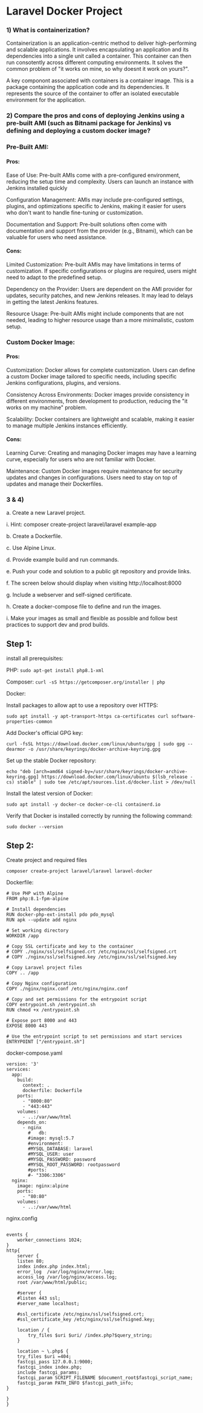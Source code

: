 # Laravel Docker Project

### 1) What is containerization?

Containerization is an application-centric method to deliver high-performing and scalable applications. It involves encapsulating an application and its dependencies into a single unit called a container. This container can then run consotently across different computing environments. It solves the common problem of "it works on mine, so why doesnt it work on yours?".

A key componont associated with containers is a container image. This is a package containing the application code and its dependencies. It represents the source of the container to offer an isolated executable environment for the application.

### 2) Compare the pros and cons of deploying Jenkins using a pre-built AMI (such as Bitnami package for Jenkins) vs defining and deploying a custom docker image?

### Pre-Built AMI:

#### Pros:
Ease of Use: Pre-built AMIs come with a pre-configured environment, reducing the setup time and complexity. Users can launch an instance with Jenkins installed quickly

Configuration Management: AMIs may include pre-configured settings, plugins, and optimizations specific to Jenkins, making it easier for users who don't want to handle fine-tuning or customization.

Documentation and Support: Pre-built solutions often come with documentation and support from the provider (e.g., Bitnami), which can be valuable for users who need assistance.

#### Cons:
Limited Customization: Pre-built AMIs may have limitations in terms of customization. If specific configurations or plugins are required, users might need to adapt to the predefined setup.

Dependency on the Provider: Users are dependent on the AMI provider for updates, security patches, and new Jenkins releases. It may lead to delays in getting the latest Jenkins features.

Resource Usage: Pre-built AMIs might include components that are not needed, leading to higher resource usage than a more minimalistic, custom setup.

### Custom Docker Image:
#### Pros:
Customization: Docker allows for complete customization. Users can define a custom Docker image tailored to specific needs, including specific Jenkins configurations, plugins, and versions.

Consistency Across Environments: Docker images provide consistency in different environments, from development to production, reducing the "it works on my machine" problem.

Scalability: Docker containers are lightweight and scalable, making it easier to manage multiple Jenkins instances efficiently.

#### Cons:
Learning Curve: Creating and managing Docker images may have a learning curve, especially for users who are not familiar with Docker.

Maintenance: Custom Docker images require maintenance for security updates and changes in configurations. Users need to stay on top of updates and manage their Dockerfiles.

### 3 & 4)
a. Create a new Laravel project.

i. Hint: composer create-project laravel/laravel example-app 

b. Create a Dockerfile.

c. Use Alpine Linux.

d. Provide example build and run commands.

e. Push your code and solution to a public git repository and provide links.

f. The screen below should display when visiting http://localhost:8000

g. Include a webserver and self-signed certificate.

h. Create a docker-compose file to define and run the images.

i. Make your images as small and flexible as possible and follow best practices 
to support dev and prod builds.

## Step 1:

install all prerequisites:

PHP: ```sudo apt-get install php8.1-xml```


Composer: ```curl -sS https://getcomposer.org/installer | php```


Docker:

Install packages to allow apt to use a repository over HTTPS:

```sudo apt install -y apt-transport-https ca-certificates curl software-properties-common```

Add Docker's official GPG key:

```curl -fsSL https://download.docker.com/linux/ubuntu/gpg | sudo gpg --dearmor -o /usr/share/keyrings/docker-archive-keyring.gpg```

Set up the stable Docker repository:

```echo "deb [arch=amd64 signed-by=/usr/share/keyrings/docker-archive-keyring.gpg] https://download.docker.com/linux/ubuntu $(lsb_release -cs) stable" | sudo tee /etc/apt/sources.list.d/docker.list > /dev/null```

Install the latest version of Docker:

```sudo apt install -y docker-ce docker-ce-cli containerd.io```

Verify that Docker is installed correctly by running the following command:

```sudo docker --version```

## Step 2:

Create project and required files

```composer create-project laravel/laravel laravel-docker```

Dockerfile:

```
# Use PHP with Alpine
FROM php:8.1-fpm-alpine

# Install dependencies
RUN docker-php-ext-install pdo pdo_mysql
RUN apk --update add nginx

# Set working directory
WORKDIR /app

# Copy SSL certificate and key to the container
# COPY ./nginx/ssl/selfsigned.crt /etc/nginx/ssl/selfsigned.crt
# COPY ./nginx/ssl/selfsigned.key /etc/nginx/ssl/selfsigned.key

# Copy Laravel project files
COPY .. /app

# Copy Nginx configuration
COPY ./nginx/nginx.conf /etc/nginx/nginx.conf

# Copy and set permissions for the entrypoint script
COPY entrypoint.sh /entrypoint.sh
RUN chmod +x /entrypoint.sh

# Expose port 8000 and 443
EXPOSE 8000 443

# Use the entrypoint script to set permissions and start services
ENTRYPOINT ["/entrypoint.sh"]
```

docker-compose.yaml

```
version: '3'
services:
  app:
    build:
      context: .
      dockerfile: Dockerfile
    ports:
      - "8000:80"
      - "443:443"
    volumes: 
      - ..:/var/www/html
    depends_on:
      - nginx
        #   db:
        #image: mysql:5.7
        #environment:
        #MYSQL_DATABASE: laravel
        #MYSQL_USER: user
        #MYSQL_PASSWORD: password
        #MYSQL_ROOT_PASSWORD: rootpassword
        #ports:
        #- "3306:3306"
  nginx:
    image: nginx:alpine
    ports:
      - "80:80"
    volumes:
      - ..:/var/www/html
```

nginx.config

```user root;

events {
    worker_connections 1024;
}
http{
    server {
    listen 80;
    index index.php index.html;
    error_log  /var/log/nginx/error.log;
    access_log /var/log/nginx/access.log;
    root /var/www/html/public;

    #server {
    #listen 443 ssl;
    #server_name localhost;

    #ssl_certificate /etc/nginx/ssl/selfsigned.crt;
    #ssl_certificate_key /etc/nginx/ssl/selfsigned.key;

    location / {
        try_files $uri $uri/ /index.php?$query_string;
    }

    location ~ \.php$ {
    try_files $uri =404;
    fastcgi_pass 127.0.0.1:9000;
    fastcgi_index index.php;
    include fastcgi_params;
    fastcgi_param SCRIPT_FILENAME $document_root$fastcgi_script_name;
    fastcgi_param PATH_INFO $fastcgi_path_info;
}

}
}
```








   
